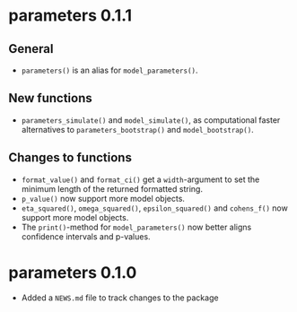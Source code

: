 # parameters 0.1.1

## General

  - `parameters()` is an alias for `model_parameters()`.

## New functions

  - `parameters_simulate()` and `model_simulate()`, as computational faster alternatives to `parameters_bootstrap()` and `model_bootstrap()`.

## Changes to functions

  - `format_value()` and `format_ci()` get a `width`-argument to set the minimum length of the returned formatted string.
  - `p_value()` now support more model objects.
  - `eta_squared()`, `omega_squared()`, `epsilon_squared()` and `cohens_f()` now support more model objects.
  - The `print()`-method for `model_parameters()` now better aligns confidence intervals and p-values.

# parameters 0.1.0

- Added a `NEWS.md` file to track changes to the package
